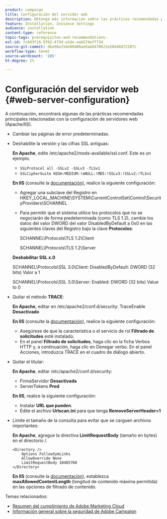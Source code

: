```yaml
---
product: campaign
title: Configuración del servidor web
description: Obtenga más información sobre las prácticas recomendadas principales de configuración de servidores web
feature: Installation, Instance Settings
audience: installation
content-type: reference
topic-tags: prerequisites-and-recommendations-
exl-id: fc0d3f16-5f62-473d-a1de-aab574eff734
source-git-commit: dba90a154e08400ae6ab6478623a50d48d72207c
workflow-type: tm+mt
source-wordcount: '285'
ht-degree: 2%

---
```


# Configuración del servidor web {#web-server-configuration}



A continuación, encontrará algunas de las prácticas recomendadas principales relacionadas con la configuración de servidores web (Apache/IIS).

* Cambiar las páginas de error predeterminadas.

* Deshabilite la versión y las cifras SSL antiguas:

  **En Apache**, edite /etc/apache2/mods-available/ssl.conf. Este es un ejemplo.

   * `SSLProtocol all -SSLv2 -SSLv3 -TLSv1`
   * `SSLCipherSuite HIGH:MEDIUM:!aNULL:!MD5:!SSLv3:!SSLv2:!TLSv1`

  **En IIS** (consulte la [documentación](https://support.microsoft.com/en-us/kb/245030)), realice la siguiente configuración:

   * Agregar una subclave del Registro en HKEY_LOCAL_MACHINE\SYSTEM\CurrentControlSet\Control\SecurityProviders\SCHANNEL
   * Para permitir que el sistema utilice los protocolos que no se negociarán de forma predeterminada (como TLS 1.2), cambie los datos del valor DWORD del valor DisabledByDefault a 0x0 en las siguientes claves del Registro bajo la clave **Protocolos**:

     SCHANNEL\Protocols\TLS 1.2\Client

     SCHANNEL\Protocols\TLS 1.2\Server

  **Deshabilitar SSL x.0**

  SCHANNEL\Protocols\SSL 3.0\Client: DisabledByDefault: DWORD (32 bits) Valor a 1

  SCHANNEL\Protocols\SSL 3.0\Server: Enabled: DWORD (32 bits) Value to 0

* Quitar el método **TRACE**:

  **En Apache**, editar en /etc/apache2/conf.d/security: TraceEnable **Desactivado**

  **En IIS** (consulte la [documentación](https://www.iis.net/configreference/system.webserver/security/requestfiltering/verbs)), realice la siguiente configuración:

   * Asegúrese de que la característica o el servicio de rol **Filtrado de solicitudes** esté instalado.
   * En el panel **Filtrado de solicitudes**, haga clic en la ficha Verbos HTTP y, a continuación, haga clic en Denegar verbo. En el panel Acciones, introduzca TRACE en el cuadro de diálogo abierto.

* Quitar el titular:

  **En Apache**, editar /etc/apache2/conf.d/security:

   * FirmaServidor **Desactivada**
   * ServerTokens **Prod**

  **En IIS**, realice la siguiente configuración:

   * Instalar **URL que pueden**.
   * Edite el archivo **Urlscan.ini** para que tenga **RemoveServerHeader=1**

* Limite el tamaño de la consulta para evitar que se carguen archivos importantes:

  **En Apache**, agregue la directiva **LimitRequestBody** (tamaño en bytes) en el directorio /.

  ```
  <Directory />
      Options FollowSymLinks
      AllowOverride None
      LimitRequestBody 10485760
  </Directory>
  ```

  **En IIS** (consulte la [documentación](https://www.iis.net/configreference/system.webserver/security/requestfiltering/requestlimits)), establezca **maxAllowedContentLength** (longitud de contenido máxima permitida) en las opciones de filtrado de contenido.

Temas relacionados:

* [Resumen del cumplimiento de Adobe Marketing Cloud](https://experienceleague.adobe.com/en/docs/experience-platform/landing/governance-privacy-security/overview#privacy)
* [Información general sobre la seguridad de Adobe Campaign](https://experienceleague.adobe.com/en/docs/experience-platform/landing/governance-privacy-security/overview#security)
